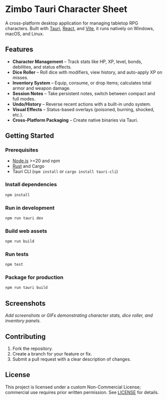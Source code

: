 # Zimbo Tauri Character Sheet

A cross-platform desktop application for managing tabletop RPG characters. Built with [Tauri](https://tauri.app/), [React](https://react.dev/), and [Vite](https://vitejs.dev/), it runs natively on Windows, macOS, and Linux.

## Features

- **Character Management** – Track stats like HP, XP, level, bonds, debilities, and status effects.
- **Dice Roller** – Roll dice with modifiers, view history, and auto-apply XP on misses.
- **Inventory System** – Equip, consume, or drop items; calculates total armor and weapon damage.
- **Session Notes** – Take persistent notes, switch between compact and full modes.
- **Undo/History** – Reverse recent actions with a built-in undo system.
- **Visual Effects** – Status-based overlays (poisoned, burning, shocked, etc.).
- **Cross-Platform Packaging** – Create native binaries via Tauri.

## Getting Started

### Prerequisites

- [Node.js](https://nodejs.org/) >=20 and npm
- [Rust](https://www.rust-lang.org/tools/install) and Cargo
- Tauri CLI (`npm install` or `cargo install tauri-cli`)

### Install dependencies

```bash
npm install
```

### Run in development

```bash
npm run tauri dev
```

### Build web assets

```bash
npm run build
```

### Run tests

```bash
npm test
```

### Package for production

```bash
npm run tauri build
```

## Screenshots

_Add screenshots or GIFs demonstrating character stats, dice roller, and inventory panels._

## Contributing

1. Fork the repository.
2. Create a branch for your feature or fix.
3. Submit a pull request with a clear description of changes.

## License

This project is licensed under a custom Non-Commercial License; commercial use requires prior written permission. See [LICENSE](LICENSE) for details.
